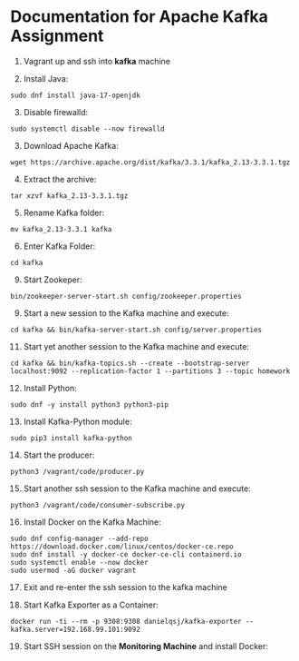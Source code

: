 # Documentation for Apache Kafka Assignment

1. Vagrant up and ssh into **kafka** machine

2. Install Java:
``` shell
sudo dnf install java-17-openjdk
```

3. Disable firewalld:
``` shell
sudo systemctl disable --now firewalld
```

3. Download Apache Kafka:
``` shell
wget https://archive.apache.org/dist/kafka/3.3.1/kafka_2.13-3.3.1.tgz
```

4. Extract the archive:
``` shell
tar xzvf kafka_2.13-3.3.1.tgz
```

5. Rename Kafka folder:
``` shell
mv kafka_2.13-3.3.1 kafka
```

6. Enter Kafka Folder:
```
cd kafka
```

9. Start Zookeper:
``` shell
bin/zookeeper-server-start.sh config/zookeeper.properties
```

9. Start a new session to the Kafka machine and execute:
``` shell
cd kafka && bin/kafka-server-start.sh config/server.properties
```

11. Start yet another session to the Kafka machine and execute:
``` shell
cd kafka && bin/kafka-topics.sh --create --bootstrap-server localhost:9092 --replication-factor 1 --partitions 3 --topic homework
```

12. Install Python:
``` shell
sudo dnf -y install python3 python3-pip
```

13. Install Kafka-Python module:
``` shell
sudo pip3 install kafka-python
```

14. Start the producer:
``` shell
python3 /vagrant/code/producer.py
```

15. Start another ssh session to the Kafka machine and execute:
``` shell
python3 /vagrant/code/consumer-subscribe.py
```

16. Install Docker on the Kafka Machine:
``` shell
sudo dnf config-manager --add-repo https://download.docker.com/linux/centos/docker-ce.repo
sudo dnf install -y docker-ce docker-ce-cli containerd.io
sudo systemctl enable --now docker
sudo usermod -aG docker vagrant
```

17. Exit and re-enter the ssh session to the kafka machine

18. Start Kafka Exporter as a Container:
``` shell
docker run -ti --rm -p 9308:9308 danielqsj/kafka-exporter --kafka.server=192.168.99.101:9092
```

19. Start SSH session on the **Monitoring Machine** and install Docker:
